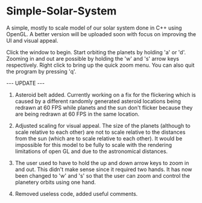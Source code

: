 # Simple-Solar-System
A simple, mostly to scale model of our solar system done in C++ using OpenGL. A better version will be uploaded soon with focus on improving the UI and visual appeal.

Click the window to begin. Start orbiting the planets by holding 'a' or 'd'. Zooming in and out are possible by holding the 'w' and 's' arrow keys respectively. Right click to bring up the quick zoom menu. You can also quit the program by pressing 'q'.

--- UPDATE ---

1) Asteroid belt added. Currently working on a fix for the flickering which is caused by a different randomly generated asteroid locations being redrawn at 60 FPS while planets and the sun don't flicker because they are being redrawn at 60 FPS in the same location.

2) Adjusted scaling for visual appeal. The size of the planets (although to scale relative to each other) are not to scale relative to the distances from the sun (which are to scale relative to each other). It would be impossible for this model to be fully to scale with the rendering limitations of open GL and due to the astronomical distances.

3) The user used to have to hold the up and down arrow keys to zoom in and out. This didn't make sense since it required two hands. It has now been changed to 'w' and 's' so that the user can zoom and control the planetery orbits using one hand.

4) Removed useless code, added useful comments.
